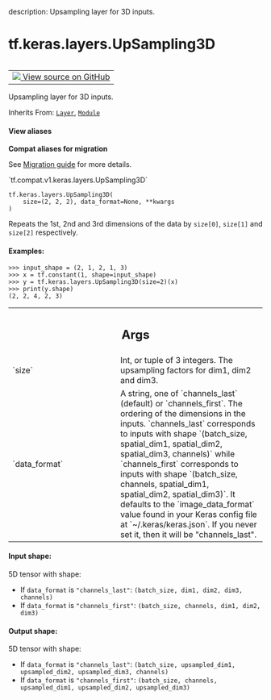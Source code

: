 description: Upsampling layer for 3D inputs.

<div itemscope itemtype="http://developers.google.com/ReferenceObject">
<meta itemprop="name" content="tf.keras.layers.UpSampling3D" />
<meta itemprop="path" content="Stable" />
<meta itemprop="property" content="__init__"/>
<meta itemprop="property" content="__new__"/>
</div>

# tf.keras.layers.UpSampling3D

<!-- Insert buttons and diff -->

<table class="tfo-notebook-buttons tfo-api nocontent" align="left">
<td>
  <a target="_blank" href="https://github.com/keras-team/keras/tree/v2.9.0/keras/layers/reshaping/up_sampling3d.py#L27-L105">
    <img src="https://www.tensorflow.org/images/GitHub-Mark-32px.png" />
    View source on GitHub
  </a>
</td>
</table>



Upsampling layer for 3D inputs.

Inherits From: [`Layer`](../../../tf/keras/layers/Layer.md), [`Module`](../../../tf/Module.md)

<section class="expandable">
  <h4 class="showalways">View aliases</h4>
  <p>
<b>Compat aliases for migration</b>
<p>See
<a href="https://www.tensorflow.org/guide/migrate">Migration guide</a> for
more details.</p>
<p>`tf.compat.v1.keras.layers.UpSampling3D`</p>
</p>
</section>

<pre class="devsite-click-to-copy prettyprint lang-py tfo-signature-link">
<code>tf.keras.layers.UpSampling3D(
    size=(2, 2, 2), data_format=None, **kwargs
)
</code></pre>



<!-- Placeholder for "Used in" -->

Repeats the 1st, 2nd and 3rd dimensions
of the data by `size[0]`, `size[1]` and `size[2]` respectively.

#### Examples:



```
>>> input_shape = (2, 1, 2, 1, 3)
>>> x = tf.constant(1, shape=input_shape)
>>> y = tf.keras.layers.UpSampling3D(size=2)(x)
>>> print(y.shape)
(2, 2, 4, 2, 3)
```

<!-- Tabular view -->
 <table class="responsive fixed orange">
<colgroup><col width="214px"><col></colgroup>
<tr><th colspan="2"><h2 class="add-link">Args</h2></th></tr>

<tr>
<td>
`size`
</td>
<td>
Int, or tuple of 3 integers.
The upsampling factors for dim1, dim2 and dim3.
</td>
</tr><tr>
<td>
`data_format`
</td>
<td>
A string,
one of `channels_last` (default) or `channels_first`.
The ordering of the dimensions in the inputs.
`channels_last` corresponds to inputs with shape
`(batch_size, spatial_dim1, spatial_dim2, spatial_dim3, channels)`
while `channels_first` corresponds to inputs with shape
`(batch_size, channels, spatial_dim1, spatial_dim2, spatial_dim3)`.
It defaults to the `image_data_format` value found in your
Keras config file at `~/.keras/keras.json`.
If you never set it, then it will be "channels_last".
</td>
</tr>
</table>



#### Input shape:

5D tensor with shape:
- If `data_format` is `"channels_last"`:
    `(batch_size, dim1, dim2, dim3, channels)`
- If `data_format` is `"channels_first"`:
    `(batch_size, channels, dim1, dim2, dim3)`



#### Output shape:

5D tensor with shape:
- If `data_format` is `"channels_last"`:
    `(batch_size, upsampled_dim1, upsampled_dim2, upsampled_dim3, channels)`
- If `data_format` is `"channels_first"`:
    `(batch_size, channels, upsampled_dim1, upsampled_dim2, upsampled_dim3)`


